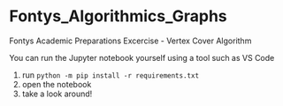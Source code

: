 # Fontys_Algorithmics_Graphs
Fontys Academic Preparations Excercise - Vertex Cover Algorithm

You can run the Jupyter notebook yourself using a tool such as VS Code

1. run `python -m pip install -r requirements.txt`
2. open the notebook
3. take a look around!
